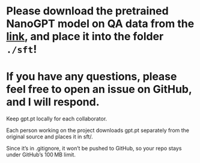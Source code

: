 # Please download the pretrained NanoGPT model on QA data from the [link](https://drive.google.com/file/d/1gIZw-HAB-tHtEYCmNugwlIV7R3WsgjjZ/view?usp=sharing), and place it into the folder `./sft`!

# If you have any questions, please feel free to open an issue on GitHub, and I will respond.

Keep gpt.pt locally for each collaborator.

Each person working on the project downloads gpt.pt separately from the original source and places it in sft/.

Since it’s in .gitignore, it won’t be pushed to GitHub, so your repo stays under GitHub’s 100 MB limit.
